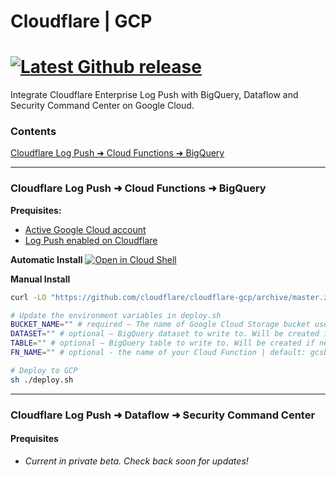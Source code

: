 # Cloudflare | GCP
[![Latest Github release](https://img.shields.io/github/package-json/v/cloudflare/cloudflare-gcp.svg)](https://github.com/cloudflare/cloudflare-gcp/releases/latest)
=====
Integrate Cloudflare Enterprise Log Push with BigQuery, Dataflow and Security Command Center on Google Cloud.

### Contents
[Cloudflare Log Push ➜ Cloud Functions ➜ BigQuery](#one)

----
<div id="one"></div>

### Cloudflare Log Push ➜ Cloud Functions ➜ BigQuery
**Prequisites:**
* [Active Google Cloud account](https://cloud.google.com/free)
* [Log Push enabled on Cloudflare](https://developers.cloudflare.com/logs/logpush/logpush-dashboard/)



**Automatic Install**
[![Open in Cloud Shell](https://gstatic.com/cloudssh/images/open-btn.svg)](https://console.cloud.google.com/cloudshell/open?git_repo=https://github.com/cloudflare/cloudflare-gcp&tutorial=logpush-to-bigquery/cloudshell.md&cloudshell_working_dir=logpush-to-bigquery&cloudshell_open_in_editor=deploy.sh)


**Manual Install**
```bash
curl -LO "https://github.com/cloudflare/cloudflare-gcp/archive/master.zip" && unzip master.zip && cd cloudflare-gcp/logpush-to-biqquery
```

```bash
# Update the environment variables in deploy.sh
BUCKET_NAME="" # required – The name of Google Cloud Storage bucket used for Cloudflare Logpush logs.
DATASET="" # optional – BigQuery dataset to write to. Will be created if necessary.
TABLE="" # optional – BigQuery table to write to. Will be created if necessary.
FN_NAME="" # optional - the name of your Cloud Function | default: gcsbq

# Deploy to GCP
sh ./deploy.sh
```
----
### Cloudflare Log Push ➜ Dataflow ➜ Security Command Center
#### Prequisites
* *Current in private beta. Check back soon for updates!*

